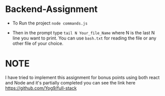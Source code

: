 # Backend-Assignment


* To Run the project
`node commands.js`

* Then in the prompt type
`tail N Your_file_Name` where N is the last N line you want to print. You can use `bash.txt` for reading the file or any other file of your choice.

NOTE
======

I have tried to implement this assignment for bonus points using both react and Node and it's partially completed you can see the link here
https://github.com/Yog9/full-stack
